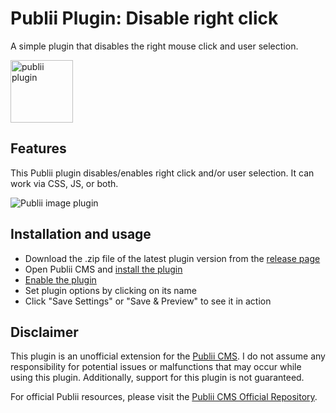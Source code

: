 # Publii Plugin: Disable right click

A simple plugin that disables the right mouse click and user selection.  
<p><img height="100" style="height:100px;" alt="publii plugin" title="Disable right click icons" src="https://raw.githubusercontent.com/gpsblues/Publii-Plugin-Disable-right-click/a131ba7eab9c150b519b86556a1ff04438261b0f/assets/thumbnail.svg"></p>

## Features
This Publii plugin disables/enables right click and/or user selection. It can work via CSS, JS, or both.

![Publii image plugin](https://raw.githubusercontent.com/gpsblues/Publii-Plugin-Disable-right-click/refs/heads/main/.assets/screen1.png)

## Installation and usage
- Download the .zip file of the latest plugin version from the [release page](https://github.com/gpsblues/Publii-Plugin-Disable-right-click/releases/)
- Open Publii CMS and [install the plugin](https://getpublii.com/docs/plugins.html#installingplugins)
- [Enable the plugin](https://getpublii.com/docs/plugins.html#enablingplugins)
- Set plugin options by clicking on its name
- Click "Save Settings" or "Save & Preview" to see it in action

## Disclaimer
This plugin is an unofficial extension for the [Publii CMS](https://getpublii.com/). I do not assume any responsibility for potential issues or malfunctions that may occur while using this plugin. Additionally, support for this plugin is not guaranteed.

For official Publii resources, please visit the [Publii CMS Official Repository](https://marketplace.getpublii.com/plugins/).

